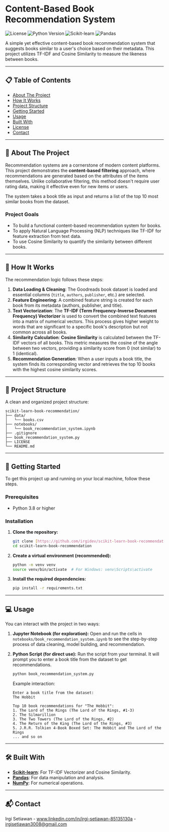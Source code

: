 # Content-Based Book Recommendation System

![License](https://img.shields.io/badge/license-MIT-green)
![Python Version](https://img.shields.io/badge/python-3.9+-blue)
![Scikit-learn](https://img.shields.io/badge/scikit--learn-F7931E?style=for-the-badge&logo=scikit-learn&logoColor=white)
![Pandas](https://img.shields.io/badge/pandas-150458?style=for-the-badge&logo=pandas&logoColor=white)

A simple yet effective content-based book recommendation system that suggests books similar to a user's choice based on their metadata. This project utilizes TF-IDF and Cosine Similarity to measure the likeness between books.

---

## 📋 Table of Contents
- [About The Project](#about-the-project)
- [How It Works](#how-it-works)
- [Project Structure](#project-structure)
- [Getting Started](#getting-started)
- [Usage](#usage)
- [Built With](#built-with)
- [License](#license)
- [Contact](#contact)

---

## 📝 About The Project

Recommendation systems are a cornerstone of modern content platforms. This project demonstrates the **content-based filtering** approach, where recommendations are generated based on the attributes of the items themselves. Unlike collaborative filtering, this method doesn't require user rating data, making it effective even for new items or users.

The system takes a book title as input and returns a list of the top 10 most similar books from the dataset.

### Project Goals
- To build a functional content-based recommendation system for books.
- To apply Natural Language Processing (NLP) techniques like TF-IDF for feature extraction from text data.
- To use Cosine Similarity to quantify the similarity between different books.

---

## 🔧 How It Works

The recommendation logic follows these steps:
1.  **Data Loading & Cleaning**: The Goodreads book dataset is loaded and essential columns (`title`, `authors`, `publisher`, etc.) are selected.
2.  **Feature Engineering**: A combined feature string is created for each book from its metadata (authors, publisher, and title).
3.  **Text Vectorization**: The **TF-IDF (Term Frequency-Inverse Document Frequency) Vectorizer** is used to convert the combined text features into a matrix of numerical vectors. This process gives higher weight to words that are significant to a specific book's description but not common across all books.
4.  **Similarity Calculation**: **Cosine Similarity** is calculated between the TF-IDF vectors of all books. This metric measures the cosine of the angle between two vectors, providing a similarity score from 0 (not similar) to 1 (identical).
5.  **Recommendation Generation**: When a user inputs a book title, the system finds its corresponding vector and retrieves the top 10 books with the highest cosine similarity scores.

---

## 📂 Project Structure
A clean and organized project structure:
```
scikit-learn-book-recommendation/
├── data/
│   └── books.csv
├── notebooks/
│   └── book_recommendation_system.ipynb
├── .gitignore
├── book_recommendation_system.py
├── LICENSE
└── README.md
```

---

## 🚀 Getting Started

To get this project up and running on your local machine, follow these steps.

### Prerequisites
- Python 3.8 or higher

### Installation

1.  **Clone the repository:**
    ```bash
    git clone [https://github.com/irgidev/scikit-learn-book-recommendation.git](https://github.com/irgidev/scikit-learn-book-recommendation.git)
    cd scikit-learn-book-recommendation
    ```
2.  **Create a virtual environment (recommended):**
    ```bash
    python -m venv venv
    source venv/bin/activate  # For Windows: venv\Scripts\activate
    ```
3.  **Install the required dependencies:**
    ```bash
    pip install -r requirements.txt
    ```

---

## 💻 Usage

You can interact with the project in two ways:

1.  **Jupyter Notebook (for exploration):**
    Open and run the cells in `notebooks/book_recommendation_system.ipynb` to see the step-by-step process of data cleaning, model building, and recommendation.

2.  **Python Script (for direct use):**
    Run the script from your terminal. It will prompt you to enter a book title from the dataset to get recommendations.
    ```bash
    python book_recommendation_system.py
    ```
    Example interaction:
    ```
    Enter a book title from the dataset:
    The Hobbit
    
    Top 10 book recommendations for "The Hobbit":
    1. The Lord of the Rings (The Lord of the Rings, #1-3)
    2. The Silmarillion
    3. The Two Towers (The Lord of the Rings, #2)
    4. The Return of the King (The Lord of the Rings, #3)
    5. J.R.R. Tolkien 4-Book Boxed Set: The Hobbit and The Lord of the Rings
    ... and so on
    ```

---

## 🛠️ Built With
- **[Scikit-learn](https://scikit-learn.org/)**: For TF-IDF Vectorizer and Cosine Similarity.
- **[Pandas](https://pandas.pydata.org/)**: For data manipulation and analysis.
- **[NumPy](https://numpy.org/)**: For numerical operations.

---

## 📬 Contact
Irgi Setiawan - www.linkedin.com/in/irgi-setiawan-85135130a - irgisetiawan3008@gmail.com
